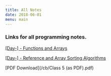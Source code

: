 ```yaml
---
title: All Notes
date: 2018-06-01
menu: main
---
```

### Links for all programming notes.

[[Day-] - Functions and Arrays](/notes/2018-06-01-functions-and-arrays/)

[[Day-] - Reference and Array Sorting Algorithms](/notes/2018-06-03-references/)

[PDF Download](/cb/Class 5 (as PDF).pdf)


